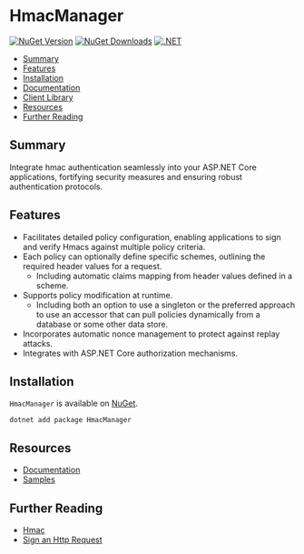 
# HmacManager

[![NuGet Version](https://img.shields.io/nuget/v/HmacManager.svg)](https://www.nuget.org/packages/HmacManager/) [![NuGet Downloads](https://img.shields.io/nuget/dt/HmacManager.svg)](https://www.nuget.org/packages/HmacManager/) [![.NET](https://github.com/jzills/HmacManager/actions/workflows/dotnet.yml/badge.svg)](https://github.com/jzills/HmacManager/actions/workflows/dotnet.yml)

- [Summary](#summary)
- [Features](#features)
- [Installation](#installation)
- [Documentation](./src/README.md)
- [Client Library](./client/)
- [Resources](#resources)
- [Further Reading](#further-reading)

## Summary

Integrate hmac authentication seamlessly into your ASP.NET Core applications, fortifying security measures and ensuring robust authentication protocols.

## Features

- Facilitates detailed policy configuration, enabling applications to sign and verify Hmacs against multiple policy criteria.
- Each policy can optionally define specific schemes, outlining the required header values for a request.
    - Including automatic claims mapping from header values defined in a scheme.
- Supports policy modification at runtime.
    - Including both an option to use a singleton or the preferred approach to use an accessor that can pull policies dynamically from a database or some other data store.
- Incorporates automatic nonce management to protect against replay attacks.
- Integrates with ASP.NET Core authorization mechanisms.

## Installation

`HmacManager` is available on [NuGet](https://www.nuget.org/packages/HmacManager/). 

    dotnet add package HmacManager

## Resources

- [Documentation](src/README.md)
- [Samples](samples/README.md)

## Further Reading

- [Hmac](https://en.wikipedia.org/wiki/Hmac)
- [Sign an Http Request](https://learn.microsoft.com/en-us/azure/communication-services/tutorials/Hmac-header-tutorial?pivots=programming-language-csharp)